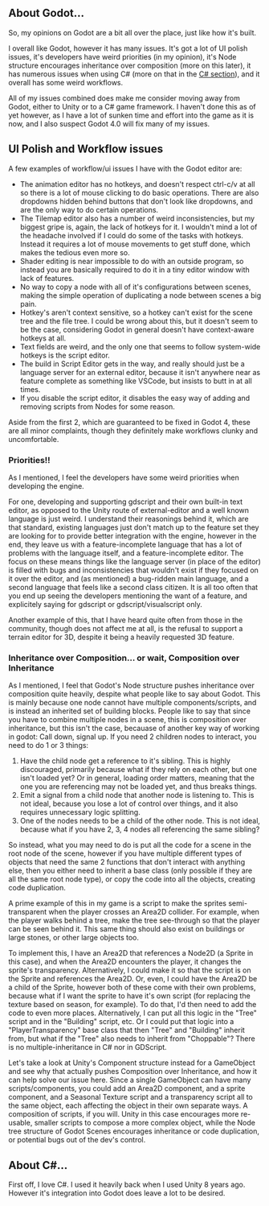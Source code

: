 
## About Godot...

So, my opinions on Godot are a bit all over the place, just like how it's built.

I overall like Godot, however it has many issues. It's got a lot of UI polish issues,
it's developers have weird priorities (in my opinion), it's Node structure encourages
inheritance over composition (more on this later), it has numerous issues
when using C# (more on that in the [C# section](#about-c#)), and it overall
has some weird workflows.

All of my issues combined does make me consider moving away from Godot, either
to Unity or to a C# game framework. I haven't done this as of yet however, as
I have a lot of sunken time and effort into the game as it is now, and I also
suspect Godot 4.0 will fix many of my issues.

## UI Polish and Workflow issues

A few examples of workflow/ui issues I have with the Godot editor are:

- The animation editor has no hotkeys, and doesn't respect ctrl-c/v at all
    so there is a lot of mouse clicking to do basic operations. There are also
    dropdowns hidden behind buttons that don't look like dropdowns, and are the
    only way to do certain operations. 
- The Tilemap editor also has a number of weird inconsistencies, but my biggest
    gripe is, again, the lack of hotkeys for it. I wouldn't mind a lot of the 
    headache involved if I could do some of the tasks with hotkeys. Instead it
    requires a lot of mouse movements to get stuff done, which makes the tedious
    even more so.
- Shader editing is near impossible to do with an outside program, so instead you
    are basically required to do it in a tiny editor window with lack of features.
- No way to copy a node with all of it's configurations between scenes, making
    the simple operation of duplicating a node between scenes a big pain.
- Hotkey's aren't context sensitive, so a hotkey can't exist for the scene tree
    and the file tree. I could be wrong about this, but it doesn't seem to be the
    case, considering Godot in general doesn't have context-aware hotkeys at all.
- Text fields are weird, and the only one that seems to follow system-wide hotkeys
    is the script editor.
- The build in Script Editor gets in the way, and really should just be a language
    server for an external editor, because it isn't anywhere near as feature
    complete as something like VSCode, but insists to butt in at all times.
- If you disable the script editor, it disables the easy way of adding and removing
    scripts from Nodes for some reason.

Aside from the first 2, which are guaranteed to be fixed in Godot 4, these are all
minor complaints, though they definitely make workflows clunky and uncomfortable.

### Priorities!!

As I mentioned, I feel the developers have some weird priorities when developing
the engine. 

For one, developing and supporting gdscript and their own built-in
text editor, as opposed to the Unity route of external-editor and a well known
language is just weird. I understand their reasonings behind it, which are
that standard, existing languages just don't match up to the feature set they
are looking for to provide better integration with the engine, however in the end,
they leave us with a feature-incomplete language that has a lot of problems with
the language itself, and a feature-incomplete editor. The focus on these means
things like the language server (in place of the editor) is filled with bugs and
inconsistencies that wouldn't exist if they focused on it over the editor, and
(as mentioned) a bug-ridden main language, and a second language that feels like
a second class citizen. It is all too often that you end up seeing the developers
mentioning the want of a feature, and explicitely saying for gdscript or gdscript/visualscript
only.

Another example of this, that I have heard quite often from those in the community,
though does not affect me at all, is the refusal to support a terrain editor for
3D, despite it being a heavily requested 3D feature.

### Inheritance over Composition... or wait, Composition over Inheritance

As I mentioned, I feel that Godot's Node structure pushes inheritance over
composition quite heavily, despite what people like to say about Godot. This is
mainly because one node cannot have multiple components/scripts, and is instead
an inherited set of building blocks. People like to say that since you have to
combine multiple nodes in a scene, this is composition over inheritance, but this
isn't the case, becauase of another key way of working in godot: Call down, signal up.
If you need 2 children nodes to interact, you need to do 1 or 3 things:

1. Have the child node get a reference to it's sibling.
    This is highly discouraged, primarily because what if they rely on each other,
    but one isn't loaded yet? Or in general, loading order matters, meaning
    that the one you are referencing may not be loaded yet, and thus breaks things.
2. Emit a signal from a child node that another node is listening to.
    This is not ideal, because you lose a lot of control over things,
    and it also requires unnecessary logic splitting. 
3. One of the nodes needs to be a child of the other node.
    This is not ideal, because what if you have 2, 3, 4 nodes all referencing the
    same sibling?

So instead, what you may need to do is put all the code for a scene in the root node
of the scene, however if you have multiple different types of objects that need
the same 2 functions that don't interact with anything else, then you either need
to inherit a base class (only possible if they are all the same root node type),
or copy the code into all the objects, creating code duplication. 

A prime example of this in my game is a script to make the sprites semi-transparent
when the player crosses an Area2D collider. For example, when the player walks
behind a tree, make the tree see-through so that the player can be seen behind it.
This same thing should also exist on buildings or large stones, or other large objects
too. 

To implement this, I have an Area2D that references a Node2D (a Sprite in this 
case), and when the Area2D encounters the player, it changes the sprite's transparency. 
Alternatively, I could make it so that the script is on the Sprite and references 
the Area2D. Or, even, I could have the Area2D be a child of the Sprite, however 
both of these come with their own problems, because what if I want the sprite to
have it's own script (for replacing the texture based on season, for example). To
do that, I'd then need to add the code to even more places. Alternatively, I can
put all this logic in the "Tree" script and in the "Building" script, etc. Or I
could put that logic into a "PlayerTransparency" base class that then "Tree" and
"Building" inherit from, but what if the "Tree" also needs to inherit from "Choppable"?
There is no multiple-inheritance in C# nor in GDScript.

Let's take a look at Unity's Component structure instead for a GameObject and see
why that actually pushes Composition over Inheritance, and how it can help solve
our issue here. Since a single GameObject can have many scripts/components, you
could add an Area2D component, and a sprite component, and a Seasonal Texture script
and a transparency script all to the same object, each affecting the object in 
their own separate ways. A composition of scripts, if you will. Unity in this case
encourages more re-usable, smaller scripts to compose a more complex object,
while the Node tree structure of Godot Scenes encourages inheritance or code
duplication, or potential bugs out of the dev's control.

## About C#...

First off, I love C#. I used it heavily back when I used Unity 8 years ago.
However it's integration into Godot does leave a lot to be desired.